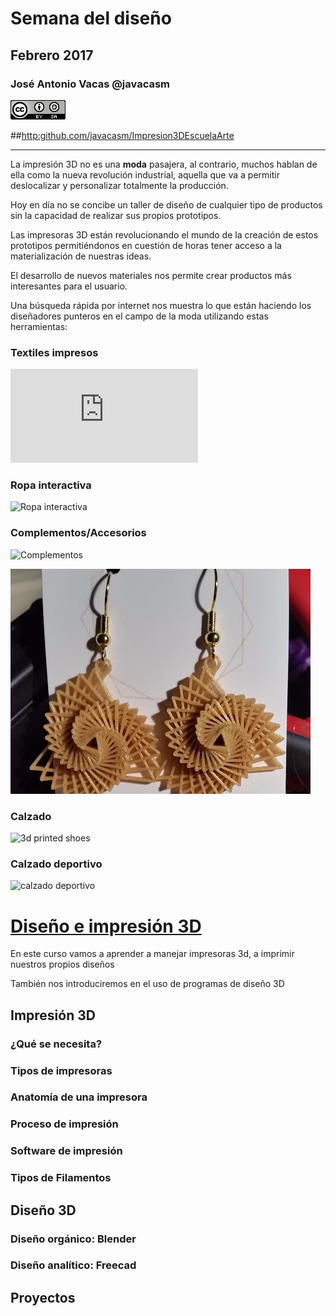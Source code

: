 # Semana del diseño
## Febrero  2017

### José Antonio Vacas @javacasm
![CCbySA](images/CCbySQ_88x31.png)


##[http:github.com/javacasm/Impresion3DEscuelaArte](github.com/javacasm/Impresion3DEscuelaArte)


* * *
La impresión 3D no es una **moda** pasajera, al contrario, muchos hablan de ella como la nueva revolución industrial, aquella que va a permitir deslocalizar y personalizar totalmente la producción.

Hoy en día no se concibe un taller de diseño de cualquier tipo de productos sin la capacidad de realizar sus propios prototipos.

Las impresoras 3D están revolucionando el mundo de la creación de estos prototipos permitiéndonos en cuestión de horas tener acceso a la materialización de nuestras ideas.

El desarrollo de nuevos materiales nos permite crear productos más interesantes para el usuario.

Una búsqueda rápida por internet nos muestra lo que están haciendo los diseñadores punteros en el campo de la moda utilizando estas herramientas:


### Textiles impresos

![textiles impresos](http://n-e-r-v-o-u-s.com/projects/i.php?/000/818/walk1,270.180.80.60.crop.1417647852.gif)

### Ropa interactiva

![Ropa interactiva](https://i.materialise.com/blog/wp-content/uploads/2016/08/fashion-3d-print.jpg)

### Complementos/Accesorios

![Complementos](http://additive-3d.es/registro/Moda-Complementos/Bracelet_Voronoi_impression_3D.jpg)

![Accesorios](./images/pendientes.png)

### Calzado

![3d printed shoes](http://continuumfashion.com/shoes/shoes_on_feet.jpg)

### Calzado deportivo

![calzado deportivo](https://3dprintingindustry.com/wp-content/uploads/2016/05/MTM4NzMzNzI0MjQ1MTczNjcx-2-320x202.jpg)

# [Diseño e impresión 3D](./indice.md)

En este curso vamos a aprender a manejar impresoras 3d, a imprimir nuestros propios diseños

También nos introduciremos en el uso de programas de diseño 3D


## Impresión 3D

### ¿Qué se necesita?

### Tipos de impresoras

### Anatomía de una impresora

### Proceso de impresión

### Software de impresión

### Tipos de Filamentos

## Diseño 3D

### Diseño orgánico: Blender

### Diseño analítico: Freecad


## Proyectos

